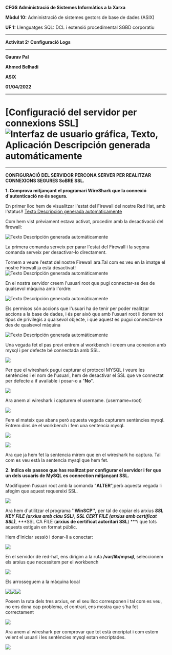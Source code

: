 **CFGS Administració de Sistemes Informàtics a la Xarxa**

**Mòdul 10:** Administració de sistemes gestors de base de dades (ASIX)

**UF 1:** Llenguatges SQL: DCL i extensió procedimental SGBD corporatiu


***


**Activitat 2: Configuració Logs**


***

**Gaurav Pal**

**Ahmed Belhadi**

**ASIX**

**01/04/2022**
***

# **[Configuració del servidor per connexions SSL]** ![Interfaz de usuario gráfica, Texto, Aplicación Descripción generada     automáticamente](https://github.com/ahmedwaix/CONFIGURACIOSGBD/blob/main/imagenes/percona%2Bssl.png)


***

**CONFIGURACIÓ DEL SERVIDOR PERCONA SERVER PER REALITZAR CONNEXIONS
SEGURES SoBRE SSL.**

**1. Comprova mitjançant el programari WireShark que la connexió
d\'autenticació no és segura.**

En primer lloc hem de visualitzar l'estat del Firewall del nostre Red
Hat, amb l'status!!
[Texto Descripción generada automáticamente](https://github.com/ahmedwaix/CONFIGURACIOSGBD/blob/main/imagenes/image60.png)

Com hem vist prèviament estava activat, procedim amb la desactivació del
firewall:

![Texto Descripción generada
automáticamente](https://github.com/ahmedwaix/CONFIGURACIOSGBD/blob/main/imagenes/image61.png)

La primera comanda serveix per parar l'estat del Firewall i la segona
comanda serveix per desactivar-lo directament.

Tornem a veure l'estat del nostre Firewall ara.Tal com es veu en la imatge el nostre Firewall ja està desactivat! ![Texto Descripción
generada
automáticamente](https://github.com/ahmedwaix/CONFIGURACIOSGBD/blob/main/imagenes/image62.png)

En el nostra servidor creem l'usuari root que pugi connectar-se des de qualsevol màquina amb l\'ordre:

![Texto Descripción generada
automáticamente](https://github.com/ahmedwaix/CONFIGURACIOSGBD/blob/main/imagenes/image63.png)

Els permisos són accions que l\'usuari ha de tenir per poder realitzar
accions a la base de dades, i és per això que amb l'usuari root li donem
tot tipus de privilegis a qualsevol objecte, i que aquest es pugui
connectar-se des de qualsevol màquina

![Texto Descripción generada
automáticamente](https://github.com/ahmedwaix/CONFIGURACIOSGBD/blob/main/imagenes/image64.png)

Una vegada fet el pas previ entrem al workbench i creem una conexion amb
mysql i per defecte bé connectada amb SSL.

![](https://github.com/ahmedwaix/CONFIGURACIOSGBD/blob/main/imagenes/image65.png)

Per que el wireshark pugui capturar el protocol MYSQL i veure les
sentències i el nom de l\'usuari, hem de desactivar el SSL que ve
connectat per defecte a if available i posar-o a "**No**".

![](https://github.com/ahmedwaix/CONFIGURACIOSGBD/blob/main/imagenes/image66.png)

Ara anem al wireshark i capturem el username. (username=root)

![](https://github.com/ahmedwaix/CONFIGURACIOSGBD/blob/main/imagenes/image67.png)

Fem el mateix que abans però aquesta vegada capturem sentències mysql.
Entrem dins de el workbench i fem una sentencia
mysql.

![](https://github.com/ahmedwaix/CONFIGURACIOSGBD/blob/main/imagenes/image68.png)

![](https://github.com/ahmedwaix/CONFIGURACIOSGBD/blob/main/imagenes/image69.png)

Ara que ja hem fet la sentencia mirem que en el wireshark ho captura. Tal com es veu està la sentencia mysql que
hem fet.

**2. Indica els passos que has realitzat per configurar el servidor i
fer que un dels usuaris de MySQL es connection mitjançant SSL.**

Modifiquem l'usuari root amb la comanda "**ALTER**",però aquesta vegada
li afegim que aquest requereixi
SSL.

![](https://github.com/ahmedwaix/CONFIGURACIOSGBD/blob/main/imagenes/image70.png)

Ara hem d\'utilitzar el programa ''**WinSCP'',** per tal de copiar els
arxius ***SSL KEY FILE (**arxius amb clau SSL**)***, ***SSL CERT FILE
(**arxius amb certificat SSL**)***, ***SSL CA FILE (**arxius de
certificat autoritari SSL**) ***i que tots aquests estiguin en format
públic.

Hem d'iniciar sessió i donar-li a conectar:

![](https://github.com/ahmedwaix/CONFIGURACIOSGBD/blob/main/imagenes/image71.png)

En el servidor de red-hat, ens dirigim a la ruta **/var/lib/mysql**,
seleccionem els arxius que necessitem per el workbench

![](https://github.com/ahmedwaix/CONFIGURACIOSGBD/blob/main/imagenes/image72.png)

Els arrosseguem a la màquina local

![](https://github.com/ahmedwaix/CONFIGURACIOSGBD/blob/main/imagenes/image73.png)![](https://github.com/ahmedwaix/CONFIGURACIOSGBD/blob/main/imagenes/image74.png)![](https://github.com/ahmedwaix/CONFIGURACIOSGBD/blob/main/imagenes/image75.png)

Posem la ruta dels tres arxius, en el seu lloc corresponen i tal com es
veu, no ens dona cap problema, el contrari, ens mostra que s'ha fet
correctament

![](https://github.com/ahmedwaix/CONFIGURACIOSGBD/blob/main/imagenes/image76.png)

Ara anem al wireshark per comprovar que tot està encriptat i com estem
veient el usuari i les sentències mysql estan encriptades.

![](https://github.com/ahmedwaix/CONFIGURACIOSGBD/blob/main/imagenes/image77.png)
